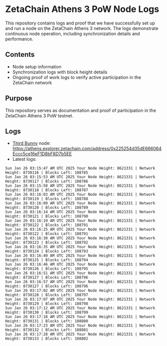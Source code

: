 # ZetaChain Athens 3 PoW Node Logs
This repository contains logs and proof that we have successfully set up and run a node on the ZetaChain Athens 3 network. The logs demonstrate continuous node operation, including synchronization details and performance.

## Contents
- Node setup information
- Synchronization logs with block height details
- Ongoing proof of work logs to verify active participation in the ZetaChain network

## Purpose
This repository serves as documentation and proof of participation in the ZetaChain Athens 3 PoW testnet.

## Logs

- [Third Bunny](https://thirdbunny.xyz/) node: https://athens.explorer.zetachain.com/address/0x225254d35dE666064Eccc5ce16eF1D8bF8D7b5EE
- Latest logs:
```
Sun Jan 26 03:15:47 AM UTC 2025 Your Node Height: 8621331 | Network Height: 8730116 | Blocks Left: 108785
Sun Jan 26 03:15:53 AM UTC 2025 Your Node Height: 8621331 | Network Height: 8730117 | Blocks Left: 108786
Sun Jan 26 03:15:58 AM UTC 2025 Your Node Height: 8621331 | Network Height: 8730118 | Blocks Left: 108787
Sun Jan 26 03:16:03 AM UTC 2025 Your Node Height: 8621331 | Network Height: 8730119 | Blocks Left: 108788
Sun Jan 26 03:16:09 AM UTC 2025 Your Node Height: 8621331 | Network Height: 8730120 | Blocks Left: 108789
Sun Jan 26 03:16:14 AM UTC 2025 Your Node Height: 8621331 | Network Height: 8730121 | Blocks Left: 108790
Sun Jan 26 03:16:19 AM UTC 2025 Your Node Height: 8621331 | Network Height: 8730122 | Blocks Left: 108791
Sun Jan 26 03:16:25 AM UTC 2025 Your Node Height: 8621331 | Network Height: 8730122 | Blocks Left: 108791
Sun Jan 26 03:16:30 AM UTC 2025 Your Node Height: 8621331 | Network Height: 8730123 | Blocks Left: 108792
Sun Jan 26 03:16:35 AM UTC 2025 Your Node Height: 8621331 | Network Height: 8730124 | Blocks Left: 108793
Sun Jan 26 03:16:40 AM UTC 2025 Your Node Height: 8621331 | Network Height: 8730125 | Blocks Left: 108794
Sun Jan 26 03:16:46 AM UTC 2025 Your Node Height: 8621331 | Network Height: 8730126 | Blocks Left: 108795
Sun Jan 26 03:16:51 AM UTC 2025 Your Node Height: 8621331 | Network Height: 8730127 | Blocks Left: 108796
Sun Jan 26 03:16:57 AM UTC 2025 Your Node Height: 8621331 | Network Height: 8730127 | Blocks Left: 108796
Sun Jan 26 03:17:02 AM UTC 2025 Your Node Height: 8621331 | Network Height: 8730128 | Blocks Left: 108797
Sun Jan 26 03:17:07 AM UTC 2025 Your Node Height: 8621331 | Network Height: 8730129 | Blocks Left: 108798
Sun Jan 26 03:17:12 AM UTC 2025 Your Node Height: 8621331 | Network Height: 8730130 | Blocks Left: 108799
Sun Jan 26 03:17:18 AM UTC 2025 Your Node Height: 8621331 | Network Height: 8730131 | Blocks Left: 108800
Sun Jan 26 03:17:23 AM UTC 2025 Your Node Height: 8621331 | Network Height: 8730132 | Blocks Left: 108801
Sun Jan 26 03:17:28 AM UTC 2025 Your Node Height: 8621331 | Network Height: 8730133 | Blocks Left: 108802
```

